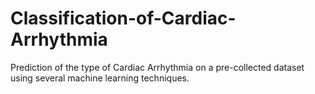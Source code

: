 # Classification-of-Cardiac-Arrhythmia
Prediction of the type of Cardiac Arrhythmia on a pre-collected dataset using several machine learning techniques.
